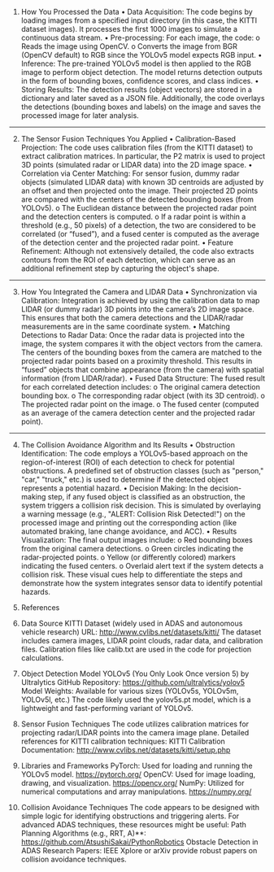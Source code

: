 1. How You Processed the Data
•	Data Acquisition:
The code begins by loading images from a specified input directory (in this case, the KITTI dataset images). It processes the first 1000 images to simulate a continuous data stream.
•	Pre-processing:
For each image, the code:
o	Reads the image using OpenCV.
o	Converts the image from BGR (OpenCV default) to RGB since the YOLOv5 model expects RGB input.
•	Inference:
The pre-trained YOLOv5 model is then applied to the RGB image to perform object detection. The model returns detection outputs in the form of bounding boxes, confidence scores, and class indices.
•	Storing Results:
The detection results (object vectors) are stored in a dictionary and later saved as a JSON file. Additionally, the code overlays the detections (bounding boxes and labels) on the image and saves the processed image for later analysis.
________________________________________
2. The Sensor Fusion Techniques You Applied
•	Calibration-Based Projection:
The code uses calibration files (from the KITTI dataset) to extract calibration matrices. In particular, the P2 matrix is used to project 3D points (simulated radar or LIDAR data) into the 2D image space.
•	Correlation via Center Matching:
For sensor fusion, dummy radar objects (simulated LIDAR data) with known 3D centroids are adjusted by an offset and then projected onto the image. Their projected 2D points are compared with the centers of the detected bounding boxes (from YOLOv5).
o	The Euclidean distance between the projected radar point and the detection centers is computed.
o	If a radar point is within a threshold (e.g., 50 pixels) of a detection, the two are considered to be correlated (or “fused”), and a fused center is computed as the average of the detection center and the projected radar point.
•	Feature Refinement:
Although not extensively detailed, the code also extracts contours from the ROI of each detection, which can serve as an additional refinement step by capturing the object's shape.
________________________________________
3. How You Integrated the Camera and LIDAR Data
•	Synchronization via Calibration:
Integration is achieved by using the calibration data to map LIDAR (or dummy radar) 3D points into the camera’s 2D image space. This ensures that both the camera detections and the LIDAR/radar measurements are in the same coordinate system.
•	Matching Detections to Radar Data:
Once the radar data is projected into the image, the system compares it with the object vectors from the camera. The centers of the bounding boxes from the camera are matched to the projected radar points based on a proximity threshold. This results in “fused” objects that combine appearance (from the camera) with spatial information (from LIDAR/radar).
•	Fused Data Structure:
The fused result for each correlated detection includes:
o	The original camera detection bounding box.
o	The corresponding radar object (with its 3D centroid).
o	The projected radar point on the image.
o	The fused center (computed as an average of the camera detection center and the projected radar point).
________________________________________
4. The Collision Avoidance Algorithm and Its Results
•	Obstruction Identification:
The code employs a YOLOv5-based approach on the region-of-interest (ROI) of each detection to check for potential obstructions. A predefined set of obstruction classes (such as "person," "car," "truck," etc.) is used to determine if the detected object represents a potential hazard.
•	Decision Making:
In the decision-making step, if any fused object is classified as an obstruction, the system triggers a collision risk decision. This is simulated by overlaying a warning message (e.g., "ALERT: Collision Risk Detected!") on the processed image and printing out the corresponding action (like automated braking, lane change avoidance, and ACC).
•	Results Visualization:
The final output images include:
o	Red bounding boxes from the original camera detections.
o	Green circles indicating the radar-projected points.
o	Yellow (or differently colored) markers indicating the fused centers.
o	Overlaid alert text if the system detects a collision risk.
These visual cues help to differentiate the steps and demonstrate how the system integrates sensor data to identify potential hazards.

6. References
1. Data Source
KITTI Dataset (widely used in ADAS and autonomous vehicle research)
URL: http://www.cvlibs.net/datasets/kitti/
The dataset includes camera images, LIDAR point clouds, radar data, and calibration files.
Calibration files like calib.txt are used in the code for projection calculations.
2. Object Detection Model
YOLOv5 (You Only Look Once version 5) by Ultralytics
GitHub Repository: https://github.com/ultralytics/yolov5
Model Weights: Available for various sizes (YOLOv5s, YOLOv5m, YOLOv5l, etc.)
The code likely used the yolov5s.pt model, which is a lightweight and fast-performing variant of YOLOv5.
3. Sensor Fusion Techniques
The code utilizes calibration matrices for projecting radar/LIDAR points into the camera image plane.
Detailed references for KITTI calibration techniques:
KITTI Calibration Documentation: http://www.cvlibs.net/datasets/kitti/setup.php
4. Libraries and Frameworks
PyTorch: Used for loading and running the YOLOv5 model.
https://pytorch.org/
OpenCV: Used for image loading, drawing, and visualization.
https://opencv.org/
NumPy: Utilized for numerical computations and array manipulations.
https://numpy.org/
5. Collision Avoidance Techniques
The code appears to be designed with simple logic for identifying obstructions and triggering alerts. For advanced ADAS techniques, these resources might be useful:
Path Planning Algorithms (e.g., RRT, A)**: https://github.com/AtsushiSakai/PythonRobotics
Obstacle Detection in ADAS Research Papers: IEEE Xplore or arXiv provide robust papers on collision avoidance techniques.